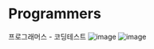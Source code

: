 # Programmers
프로그래머스 - 코딩테스트
![image](https://user-images.githubusercontent.com/91528640/197207816-5b5d0c5e-ee9f-4b65-af24-8a69811be07e.png)
![image](https://user-images.githubusercontent.com/91528640/197207865-2b1402dd-a6f2-45dd-bf15-be081190947b.png)
